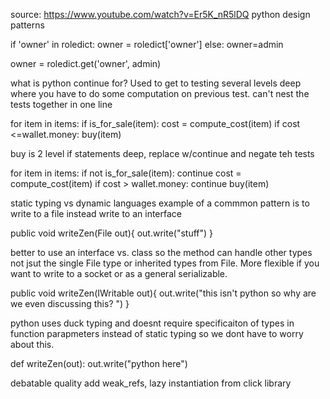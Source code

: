 source: https://www.youtube.com/watch?v=Er5K_nR5lDQ
python design patterns



if 'owner' in roledict:
  owner = roledict['owner']
else:
  owner=admin

owner = roledict.get('owner', admin)

what is python continue for? Used to get to testing several levels deep where you have to do some computation on previous test. 
can't nest the tests together in one line

for item in items:
  if is_for_sale(item):
    cost = compute_cost(item)
      if cost <=wallet.money:
        buy(item)


buy is 2 level if statements deep, replace w/continue and negate teh tests

for item in items:
  if not is_for_sale(item):
    continue
  cost = compute_cost(item)
  if cost > wallet.money:
    continue
  buy(item)


static typing vs dynamic languages
example of a commmon pattern is to write to a file instead write to an interface

public void writeZen(File out){
  out.write("stuff")
}

better to use an interface vs. class so the method can handle other types not jsut the single File type or inherited
types from File. More flexible if you want to write to a socket or as a general serializable. 

public void writeZen(IWritable out){
  out.write("this isn't python so why are we even discussing this? ")
}

python uses duck typing and doesnt require specificaiton of types in function parapmeters
 instead of static typing so we dont have to worry about this. 

def writeZen(out):
  out.write("python here")


debatable quality
add weak_refs, lazy instantiation from click library














